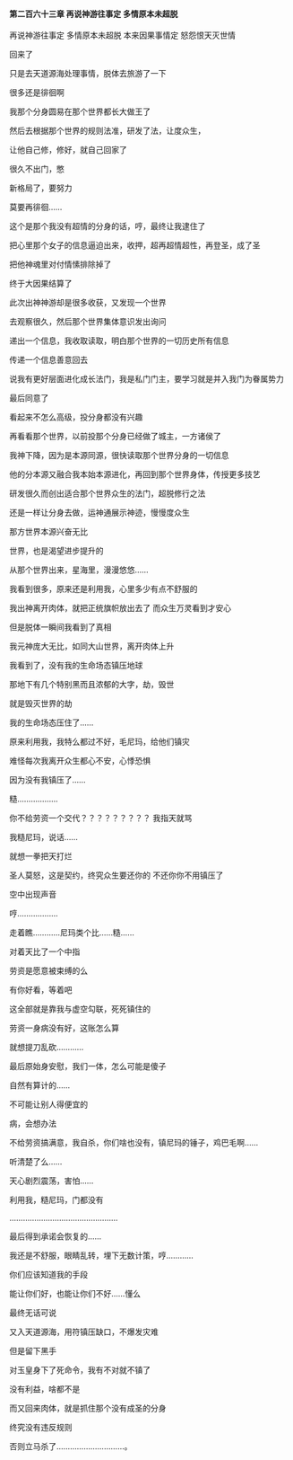 #### 第二百六十三章 再说神游往事定 多情原本未超脱

再说神游往事定
多情原本未超脱
本来因果事情定
怒怨恨天灭世情



回来了

只是去天道源海处理事情，脱体去旅游了一下

很多还是徘徊啊

我那个分身圆易在那个世界都长大做王了

然后去根据那个世界的规则法准，研发了法，让度众生，

让他自己修，修好，就自己回家了

很久不出门，憋

新格局了，要努力

莫要再徘徊……


这个是那个我没有超情的分身的话，哼，最终让我逮住了

把心里那个女子的信息逼迫出来，收押，超再超情超性，再登圣，成了圣

把他神魂里对付情愫排除掉了

终于大因果结算了


此次出神神游却是很多收获，又发现一个世界

去观察很久，然后那个世界集体意识发出询问

递出一个信息，我收取读取，明白那个世界的一切历史所有信息

传递一个信息善意回去

说我有更好层面进化成长法门，我是私门门主，要学习就是并入我门为眷属势力

最后同意了

看起来不怎么高级，投分身都没有兴趣

再看看那个世界，以前投那个分身已经做了城主，一方诸侯了

我神下降，因为是本源同源，很快读取那个世界分身的一切信息

他的分本源又融合我本始本源进化，再回到那个世界身体，传授更多技艺

研发很久而创出适合那个世界众生的法门，超脱修行之法

还是一样让分身去做，运神通展示神迹，慢慢度众生

那方世界本源兴奋无比

世界，也是渴望进步提升的

从那个世界出来，星海里，漫漫悠悠……

我看到很多，原来还是利用我，心里多少有点不舒服的

我出神离开肉体，就把正统旗帜放出去了
而众生万灵看到才安心

但是脱体一瞬间我看到了真相

我元神庞大无比，如同大山世界，离开肉体上升

我看到了，没有我的生命场态镇压地球

那地下有几个特别黑而且浓郁的大字，劫，毁世

就是毁灭世界的劫

我的生命场态压住了……

原来利用我，我特么都过不好，毛尼玛，给他们镇灾

难怪每次我离开众生都心不安，心悸恐惧

因为没有我镇压了……

糙………………

你不给劳资一个交代？？？？？？？？？
我指天就骂

我糙尼玛，说话……

就想一拳把天打烂

圣人莫怒，这是契约，终究众生要还你的
不还你你不用镇压了

空中出现声音

哼………………

走着瞧…………尼玛类个比……糙……

对着天比了一个中指

劳资是愿意被束缚的么

有你好看，等着吧

这全部就是靠我与虚空勾联，死死镇住的

劳资一身病没有好，这账怎么算

就想提刀乱砍…………


最后原始身安慰，我们一体，怎么可能是傻子

自然有算计的……

不可能让别人得便宜的

病，会想办法

不给劳资搞满意，我自杀，你们啥也没有，镇尼玛的锤子，鸡巴毛啊……

听清楚了么……

天心剧烈震荡，害怕……

利用我，糙尼玛，门都没有

…………………………………………

最后得到承诺会恢复的……

我还是不舒服，眼睛乱转，埋下无数计策，哼…………

你们应该知道我的手段

能让你们好，也能让你们不好……懂么

最终无话可说

又入天道源海，用符镇压缺口，不爆发灾难

但是留下黑手

对玉皇身下了死命令，我有不对就不镇了

没有利益，啥都不是

而又回来肉体，就是抓住那个没有成圣的分身

终究没有违反规则

否则立马杀了…………………………。


